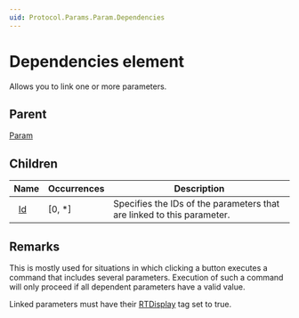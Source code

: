 ```yaml
---
uid: Protocol.Params.Param.Dependencies
---
```


# Dependencies element

Allows you to link one or more parameters.

## Parent

[Param](xref:Protocol.Params.Param)

## Children

|Name|Occurrences|Description|
|--- |--- |--- |
|&nbsp;&nbsp;[Id](xref:Protocol.Params.Param.Dependencies.Id)|[0, *]|Specifies the IDs of the parameters that are linked to this parameter.|

## Remarks

This is mostly used for situations in which clicking a button executes a command that includes several parameters. Execution of such a command will only proceed if all dependent parameters have a valid value.

Linked parameters must have their [RTDisplay](xref:Protocol.Params.Param.Display.RTDisplay) tag set to true.
